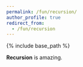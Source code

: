 ```yaml
---
permalink: /fun/recursion/
author_profile: true
redirect_from:
  - /fun/recursion
---
```


{% include base_path %}

**Recursion** is amazing.

